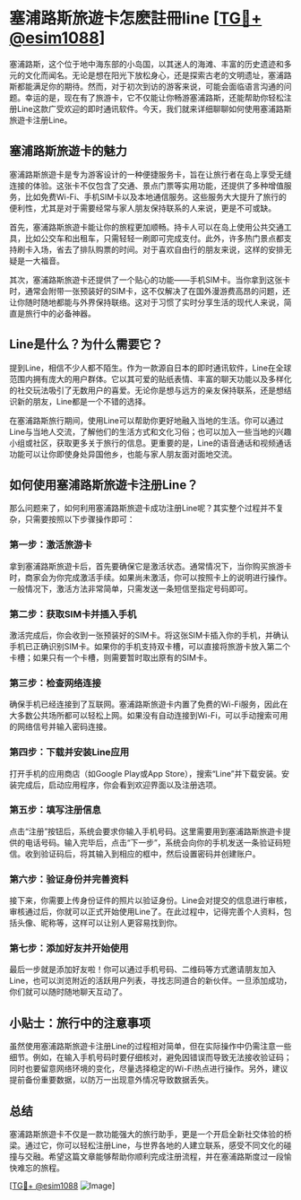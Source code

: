 # 塞浦路斯旅遊卡怎麽註冊line [[TG💪+ @esim1088](https://t.me/s/esim1088)]

塞浦路斯，这个位于地中海东部的小岛国，以其迷人的海滩、丰富的历史遗迹和多元的文化而闻名。无论是想在阳光下放松身心，还是探索古老的文明遗址，塞浦路斯都能满足你的期待。然而，对于初次到访的游客来说，可能会面临语言沟通的问题。幸运的是，现在有了旅游卡，它不仅能让你畅游塞浦路斯，还能帮助你轻松注册Line这款广受欢迎的即时通讯软件。今天，我们就来详细聊聊如何使用塞浦路斯旅遊卡注册Line。

## 塞浦路斯旅遊卡的魅力

塞浦路斯旅遊卡是专为游客设计的一种便捷服务卡，旨在让旅行者在岛上享受无缝连接的体验。这张卡不仅包含了交通、景点门票等实用功能，还提供了多种增值服务，比如免费Wi-Fi、手机SIM卡以及本地通信服务。这些服务大大提升了旅行的便利性，尤其是对于需要经常与家人朋友保持联系的人来说，更是不可或缺。

首先，塞浦路斯旅遊卡能让你的旅程更加顺畅。持卡人可以在岛上使用公共交通工具，比如公交车和出租车，只需轻轻一刷即可完成支付。此外，许多热门景点都支持刷卡入场，省去了排队购票的时间。对于喜欢自由行的朋友来说，这样的安排无疑是一大福音。

其次，塞浦路斯旅遊卡还提供了一个贴心的功能——手机SIM卡。当你拿到这张卡时，通常会附带一张预装好的SIM卡，这不仅解决了在国外漫游费高昂的问题，还让你随时随地都能与外界保持联络。这对于习惯了实时分享生活的现代人来说，简直是旅行中的必备神器。

## Line是什么？为什么需要它？

提到Line，相信不少人都不陌生。作为一款源自日本的即时通讯软件，Line在全球范围内拥有庞大的用户群体。它以其可爱的贴纸表情、丰富的聊天功能以及多样化的社交玩法吸引了无数用户的喜爱。无论你是想与远方的亲友保持联系，还是想结识新的朋友，Line都是一个不错的选择。

在塞浦路斯旅行期间，使用Line可以帮助你更好地融入当地的生活。你可以通过Line与当地人交流，了解他们的生活方式和文化习俗；也可以加入一些当地的兴趣小组或社区，获取更多关于旅行的信息。更重要的是，Line的语音通话和视频通话功能可以让你即使身处异国他乡，也能与家人朋友面对面地交流。

## 如何使用塞浦路斯旅遊卡注册Line？

那么问题来了，如何利用塞浦路斯旅遊卡成功注册Line呢？其实整个过程并不复杂，只需要按照以下步骤操作即可：

### 第一步：激活旅游卡

拿到塞浦路斯旅遊卡后，首先要确保它是激活状态。通常情况下，当你购买旅游卡时，商家会为你完成激活手续。如果尚未激活，你可以按照卡上的说明进行操作。一般情况下，激活方法非常简单，只需发送一条短信至指定号码即可。

### 第二步：获取SIM卡并插入手机

激活完成后，你会收到一张预装好的SIM卡。将这张SIM卡插入你的手机，并确认手机已正确识别SIM卡。如果你的手机支持双卡槽，可以直接将旅游卡放入第二个卡槽；如果只有一个卡槽，则需要暂时取出原有的SIM卡。

### 第三步：检查网络连接

确保手机已经连接到了互联网。塞浦路斯旅遊卡内置了免费的Wi-Fi服务，因此在大多数公共场所都可以轻松上网。如果没有自动连接到Wi-Fi，可以手动搜索可用的网络信号并输入密码连接。

### 第四步：下载并安装Line应用

打开手机的应用商店（如Google Play或App Store），搜索“Line”并下载安装。安装完成后，启动应用程序，你会看到欢迎界面以及注册选项。

### 第五步：填写注册信息

点击“注册”按钮后，系统会要求你输入手机号码。这里需要用到塞浦路斯旅遊卡提供的电话号码。输入完毕后，点击“下一步”，系统会向你的手机发送一条验证码短信。收到验证码后，将其输入到相应的框中，然后设置密码并创建账户。

### 第六步：验证身份并完善资料

接下来，你需要上传身份证件的照片以验证身份。Line会对提交的信息进行审核，审核通过后，你就可以正式开始使用Line了。在此过程中，记得完善个人资料，包括头像、昵称等，这样可以让别人更容易找到你。

### 第七步：添加好友并开始使用

最后一步就是添加好友啦！你可以通过手机号码、二维码等方式邀请朋友加入Line，也可以浏览附近的活跃用户列表，寻找志同道合的新伙伴。一旦添加成功，你们就可以随时随地聊天互动了。

## 小贴士：旅行中的注意事项

虽然使用塞浦路斯旅遊卡注册Line的过程相对简单，但在实际操作中仍需注意一些细节。例如，在输入手机号码时要仔细核对，避免因错误而导致无法接收验证码；同时也要留意网络环境的变化，尽量选择稳定的Wi-Fi热点进行操作。另外，建议提前备份重要数据，以防万一出现意外情况导致数据丢失。

## 总结

塞浦路斯旅遊卡不仅是一款功能强大的旅行助手，更是一个开启全新社交体验的桥梁。通过它，你可以轻松注册Line，与世界各地的人建立联系，感受不同文化的碰撞与交融。希望这篇文章能够帮助你顺利完成注册流程，并在塞浦路斯度过一段愉快难忘的旅程。

[[TG💪+ @esim1088](https://t.me/s/esim1088) ![Image](https://i.postimg.cc/4NQfJmqS/Snipaste-2025-05-13-00-14-12.png)]